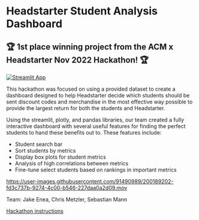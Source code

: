 # Headstarter Student Analysis Dashboard
## :trophy: 1st place winning project from the ACM x Headstarter Nov 2022 Hackathon! :trophy:
[![Streamlit App](https://static.streamlit.io/badges/streamlit_badge_black_white.svg)](https://jakeenea51-headstarter-student-analysis-dashboard-app-egcmeq.streamlit.app/)

This hackathon was focused on using a provided dataset to create a dashboard designed to help Headstarter decide which students should be sent discount codes and merchandise in the most effective way possible to provide the largest return for both the students and Headstarter.

Using the streamlit, plotly, and pandas libraries, our team created a fully interactive dashboard with several useful features for finding the perfect students to hand these benefits out to. These features include:
- Student search bar
- Sort students by metrics
- Display box plots for student metrics
- Analysis of high correlations between metrics
- Fine-tune select students based on rankings in important metrics

https://user-images.githubusercontent.com/91490989/200189202-fd3c737b-9274-4c00-b546-227daa0a2d09.mov

Team: Jake Enea, Chris Metzler, Sebastian Mann

[Hackathon instructions](https://github.com/SJUACM/Headstarter-Hackathon)
